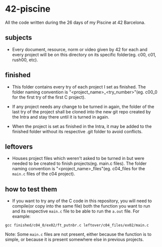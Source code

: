 # 42-piscine

All the code written during the 26 days of my Piscine at 42 Barcelona.

## subjects

- Every document, resource, norm or video given by 42 for each and every project will be on this directory on its specific folder(eg. c00, c01, rush00, etc).

## finished

- This folder contains every try of each project I set as finished. The folder naming convention is "<project_name>_<try_number>"(eg. c00_0 for the first try of the first C project). 

- If any project needs any change to be turned in again, the folder of the last try of the project shall be cloned into the new git repo created by the Intra and stay there until it is turned in again.

- When the project is set as finished in the Intra, it may be added to the finished folder without its respective .git folder to avoid conflicts.

## leftovers

- Houses project files which weren't asked to be turned in but were needed to be created to finish projects(eg. main.c files). The folder naming convention is "<project_name>_files"(eg. c04_files for the `main.c` files of the c04 project).

## how to test them

- If you want to try any of the C code in this repository, you will need to compile(or copy into the same file) both the function you want to run and its respective `main.c` file to be able to run the `a.out` file. For example:

`gcc finished/c04_0/ex02/ft_putnbr.c leftover/c04_files/ex02/main.c`

Note: Some `main.c` files are not present, either because the function is to simple, or because it is present somewhere else in previous projects.
